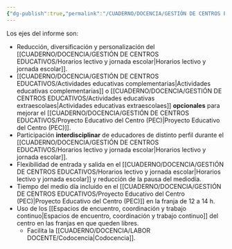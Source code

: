 ```yaml
---
{"dg-publish":true,"permalink":"/CUADERNO/DOCENCIA/GESTIÓN DE CENTROS EDUCATIVOS/Informe de la Fundació Jaume Bofill sobre el horario lectivo/"}
---
```


Los ejes del informe son:
- Reducción, diversificación y personalización del [[CUADERNO/DOCENCIA/GESTIÓN DE CENTROS EDUCATIVOS/Horarios lectivo y jornada escolar\|Horarios lectivo y jornada escolar]].
- [[CUADERNO/DOCENCIA/GESTIÓN DE CENTROS EDUCATIVOS/Actividades educativas complementarias\|Actividades educativas complementarias]] o [[CUADERNO/DOCENCIA/GESTIÓN DE CENTROS EDUCATIVOS/Actividades educativas extraescolaes\|Actividades educativas extraescolaes]] **opcionales** para mejorar el [[CUADERNO/DOCENCIA/GESTIÓN DE CENTROS EDUCATIVOS/Proyecto Educativo del Centro (PEC)\|Proyecto Educativo del Centro (PEC)]].
- Participación **interdisciplinar** de educadores de distinto perfil durante el [[CUADERNO/DOCENCIA/GESTIÓN DE CENTROS EDUCATIVOS/Horarios lectivo y jornada escolar\|Horarios lectivo y jornada escolar]].
- Flexibilidad de entrada y salida en el [[CUADERNO/DOCENCIA/GESTIÓN DE CENTROS EDUCATIVOS/Horarios lectivo y jornada escolar\|Horarios lectivo y jornada escolar]] y reducción de la pausa del mediodía.
- Tiempo del medio día incluido en el [[CUADERNO/DOCENCIA/GESTIÓN DE CENTROS EDUCATIVOS/Proyecto Educativo del Centro (PEC)\|Proyecto Educativo del Centro (PEC)]] en la franja de 12 a 14 h.
- Uso de los [[Espacios de encuentro, coordinación y trabajo continuo\|Espacios de encuentro, coordinación y trabajo continuo]] del centro en las franjas en que queden libres.
	- Facilita la [[CUADERNO/DOCENCIA/LABOR DOCENTE/Codocencia\|Codocencia]].
